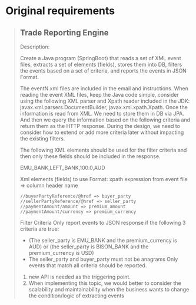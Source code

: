 # Original requirements

> ## Trade Reporting Engine
> 
> Description:
> 
> Create a Java program (SpringBoot) that reads a set of XML event files, extracts a set of elements (fields), stores them into DB, filters the events based on a set of criteria, and reports the events in JSON Format.
> 
> The eventN.xml files are included in the email and instructions. When reading the event XML files, keep the Java code simple, consider using the following XML parser and Xpath reader included in the JDK: javax.xml.parsers.DocumentBuilder, javax.xml.xpath.Xpath. Once the information is read from XML. We need to store them in DB via JPA. And then we query the information based on the following criteria and return them as the HTTP response. During the design, we need to consider how to extend or add more criteria later without impacting the existing filters.
> 
> The following XML elements should be used for the filter criteria and then only these fields should be included in the response.
> 
> EMU_BANK,LEFT_BANK,100.0,AUD
> 
> Xml elements (fields) to use Format: xpath expression from event file => column header name
> 
> `//buyerPartyReference/@href => buyer_party`<br>
> `//sellerPartyReference/@href => seller_party`<br>
> `//paymentAmount/amount => premium_amount`<br>
> `//paymentAmount/currency => premium_currency`
> 
> Filter Criteria Only report events to JSON response if the following 3 criteria are true:
> - (The seller_party is EMU_BANK and the premium_currency is AUD) or (the seller_party is BISON_BANK and the premium_currency is USD)
> - The seller_party and buyer_party must not be anagrams Only events that match all criteria should be reported.
> 
> 1.	new API is needed as the triggering point.
> 2.	When implementing this topic, we would better to consider the scalability and maintainability when the business wants to change the condition/logic of extracting events
